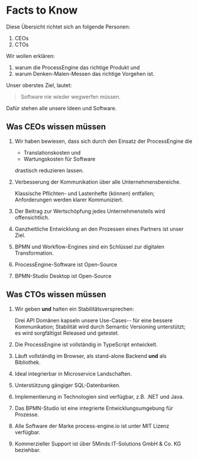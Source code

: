 # Facts to Know

Diese Übersicht richtet sich an folgende Personen:

1. CEOs
1. CTOs

Wir wollen erklären:

1. warum die ProcessEngine das richtige Produkt und
1. warum Denken-Malen-Messen das richtige Vorgehen ist.

Unser oberstes Ziel, lautet:

> Software nie wieder wegwerfen müssen.

Dafür stehen alle unsere Ideen und Software.

## Was CEOs wissen müssen

1. Wir haben bewiesen, dass sich durch den Einsatz der ProcessEngine die

   * Translationskosten und
   * Wartungskosten für Software

   drastisch reduzieren lassen.

1. Verbesserung der Kommunikation über alle Unternehmensbereiche.

   Klassische Pflichten- und Lastenhefte (können) entfallen;
   Anforderungen werden klarer Kommuniziert.

1. Der Beitrag zur Wertschöpfung jedes Unternehmensteils wird offensichtlich.
1. Ganzheitliche Entwicklung an den Prozessen eines Partners ist unser Ziel.
1. BPMN und Workflow-Engines sind ein Schlüssel zur digitalen Transformation.
1. ProcessEngine-Software ist Open-Source
1. BPMN-Studio Desktop ist Open-Source

## Was CTOs wissen müssen

1. Wir geben **und** halten ein Stabilitätsversprechen:

   Drei API Domänen kapseln unsere Use-Cases-- für eine bessere Kommunikation;
   Stabilität wird durch Semantic Versioning unterstützt;
   es wird sorgfältigst Released und getestet.

1. Die ProcessEngine ist vollständig in TypeScript entwickelt.
1. Läuft vollständig im Browser, als stand-alone Backend **und** als Bibliothek.
1. Ideal integrierbar in Microservice Landschaften.
1. Unterstützung gängiger SQL-Datenbanken.
1. Implementierung in Technologien sind verfügbar, z.B. .NET und Java.
1. Das BPMN-Studio ist eine integrierte Entwicklungsumgebung für Prozesse.
1. Alle Software der Marke process-engine.io ist unter MIT Lizenz verfügbar.
1. Kommerzieller Support ist über 5Minds IT-Solutions GmbH & Co. KG beziehbar.
